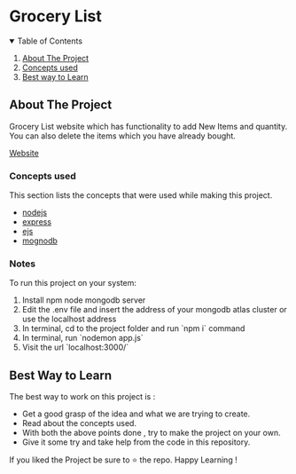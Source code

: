 # Grocery List

<!-- TABLE OF CONTENTS -->
<details open="open">
  <summary>Table of Contents</summary>
  <ol>
    <li>
      <a href="#about-the-project">About The Project</a>
    <li>
      <a href="#concepts-used">Concepts used</a>
    </li>
    <li>
      <a href="#best-way-to-learn">Best way to Learn</a>
    </li>
  </ol>
</details>


## About The Project

Grocery List website which has functionality to add New Items and quantity. You can also delete the items which you have already bought.

[Website](https://grocery-listdb.herokuapp.com/)

### Concepts used

This section lists the concepts that were used while making this project.
- [nodejs](https://nodejs.org/en/docs/guides/)
- [express](https://www.npmjs.com/package/express)
- [ejs](https://www.npmjs.com/package/ejs)
- [mognodb](https://docs.mongodb.com/)


### Notes

To run this project on your system:

<ol>
<li>Install npm node mongodb server</li>
<li>Edit the .env file and insert the address of your mongodb atlas cluster or use the localhost address</li>
<li>In terminal, cd to the project folder and run `npm i` command</li>
<li>In terminal, run `nodemon app.js`</li>
<li>Visit the url `localhost:3000/`</li>
</ol>

## Best Way to Learn

The best way to work on this project is :

- Get a good grasp of the idea and what we are trying to create.
- Read about the concepts used.
- With both the above points done , try to make the project on your own.
- Give it some try and take help from the code in this repository.

If you liked the Project be sure to ⭐ the repo. Happy Learning !
